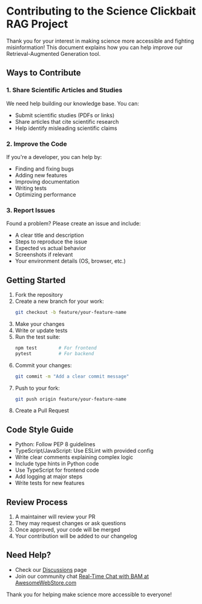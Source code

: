 # Contributing to the Science Clickbait RAG Project

Thank you for your interest in making science more accessible and fighting misinformation! This document explains how you can help improve our Retrieval-Augmented Generation tool.

## Ways to Contribute

### 1. Share Scientific Articles and Studies
We need help building our knowledge base. You can:
- Submit scientific studies (PDFs or links)
- Share articles that cite scientific research
- Help identify misleading scientific claims

### 2. Improve the Code
If you're a developer, you can help by:
- Finding and fixing bugs
- Adding new features
- Improving documentation
- Writing tests
- Optimizing performance

### 3. Report Issues
Found a problem? Please create an issue and include:
- A clear title and description
- Steps to reproduce the issue
- Expected vs actual behavior
- Screenshots if relevant
- Your environment details (OS, browser, etc.)

## Getting Started

1. Fork the repository
2. Create a new branch for your work:
   ```bash
   git checkout -b feature/your-feature-name
   ```
3. Make your changes
4. Write or update tests
5. Run the test suite:
   ```bash
   npm test        # For frontend
   pytest          # For backend
   ```
6. Commit your changes:
   ```bash
   git commit -m "Add a clear commit message"
   ```
7. Push to your fork:
   ```bash
   git push origin feature/your-feature-name
   ```
8. Create a Pull Request

## Code Style Guide

- Python: Follow PEP 8 guidelines
- TypeScript/JavaScript: Use ESLint with provided config
- Write clear comments explaining complex logic
- Include type hints in Python code
- Use TypeScript for frontend code
- Add logging at major steps
- Write tests for new features

## Review Process

1. A maintainer will review your PR
2. They may request changes or ask questions
3. Once approved, your code will be merged
4. Your contribution will be added to our changelog

## Need Help?

- Check our [Discussions](DISCUSSIONS.md) page
- Join our community chat [Real-Time Chat with BAM at AwesomeWebStore.com](AwesomeWebStore.com)

Thank you for helping make science more accessible to everyone!